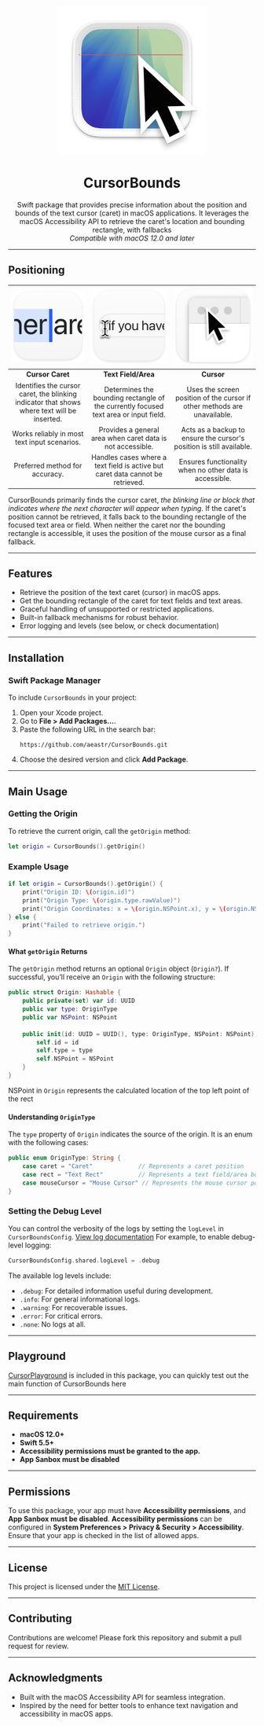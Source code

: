 <div align="center">
  <img width="300" height="300" src="/assets/icon.png" alt="Logo">
  <h1><b>CursorBounds</b></h1>
  <p>Swift package that provides precise information about the position and bounds of the text cursor (caret) in macOS applications. It leverages the macOS Accessibility API to retrieve the caret's location and bounding rectangle, with fallbacks<br>
  <i>Compatible with macOS 12.0 and later</i></p>
</div>

---

## **Positioning**

| ![Example of a cursor caret](assets/caretExample.png) | ![Bounding rectangle of a focused text area](assets/textAreaExample.png) | ![Fallback method using cursor position](assets/fallbackExample.png) |
|:-----------------------------:|:-----------------------------:|:-----------------------------:|
| **Cursor Caret**                 | **Text Field/Area**               | **Cursor**             |
| Identifies the cursor caret, the blinking indicator that shows where text will be inserted. | Determines the bounding rectangle of the currently focused text area or input field. | Uses the screen position of the cursor if other methods are unavailable. |
| Works reliably in most text input scenarios. | Provides a general area when caret data is not accessible. | Acts as a backup to ensure the cursor's position is still available. |
| Preferred method for accuracy. | Handles cases where a text field is active but caret data cannot be retrieved. | Ensures functionality when no other data is accessible. |

CursorBounds primarily finds the cursor caret, _the blinking line or block that indicates where the next character will appear when typing_. 
If the caret's position cannot be retrieved, it falls back to the bounding rectangle of the focused text area or field. 
When neither the caret nor the bounding rectangle is accessible, it uses the position of the mouse cursor as a final fallback.

---

## **Features**
- Retrieve the position of the text caret (cursor) in macOS apps.
- Get the bounding rectangle of the caret for text fields and text areas.
- Graceful handling of unsupported or restricted applications.
- Built-in fallback mechanisms for robust behavior.
- Error logging and levels (see below, or check documentation)

---

## **Installation**

### **Swift Package Manager**
To include `CursorBounds` in your project:

1. Open your Xcode project.
2. Go to **File > Add Packages...**.
3. Paste the following URL in the search bar:
   ```
   https://github.com/aeastr/CursorBounds.git
   ```
4. Choose the desired version and click **Add Package**.

---

## **Main Usage**

### **Getting the Origin**

To retrieve the current origin, call the `getOrigin` method:

```swift
let origin = CursorBounds().getOrigin()
```

### **Example Usage**

```swift
if let origin = CursorBounds().getOrigin() {
    print("Origin ID: \(origin.id)")
    print("Origin Type: \(origin.type.rawValue)")
    print("Origin Coordinates: x = \(origin.NSPoint.x), y = \(origin.NSPoint.y)")
} else {
    print("Failed to retrieve origin.")
}
```

#### **What `getOrigin` Returns**

The `getOrigin` method returns an optional `Origin` object (`Origin?`). If successful, you’ll receive an `Origin` with the following structure:

```swift
public struct Origin: Hashable {
    public private(set) var id: UUID
    public var type: OriginType
    public var NSPoint: NSPoint

    public init(id: UUID = UUID(), type: OriginType, NSPoint: NSPoint) {
        self.id = id
        self.type = type
        self.NSPoint = NSPoint
    }
}
```

NSPoint in `Origin` represents the calculated location of the top left point of the rect

#### **Understanding `OriginType`**

The `type` property of `Origin` indicates the source of the origin. It is an enum with the following cases:

```swift
public enum OriginType: String {
    case caret = "Caret"             // Represents a caret position
    case rect = "Text Rect"          // Represents a text field/area bounding rect
    case mouseCursor = "Mouse Cursor" // Represents the mouse cursor position
}
```

### **Setting the Debug Level**

You can control the verbosity of the logs by setting the `logLevel` in `CursorBoundsConfig`. [View log documentation](docs/logs.md) For example, to enable debug-level logging:

```swift
CursorBoundsConfig.shared.logLevel = .debug
```

The available log levels include:
- `.debug`: For detailed information useful during development.
- `.info`: For general informational logs.
- `.warning`: For recoverable issues.
- `.error`: For critical errors.
- `.none`: No logs at all.

---

## Playground

[CursorPlayground](CursorPlayground) is included in this package, you can quickly test out the main function of CursorBounds here

---

## **Requirements**
- **macOS 12.0+**
- **Swift 5.5+**
- **Accessibility permissions must be granted to the app.**
- **App Sanbox must be disabled**

---

## **Permissions**

To use this package, your app must have **Accessibility permissions**, and **App Sanbox must be disabled**. **Accessibility permissions** can be configured in **System Preferences > Privacy & Security > Accessibility**. Ensure that your app is checked in the list of allowed apps.

---

## **License**
This project is licensed under the [MIT License](LICENSE).

---

## **Contributing**

Contributions are welcome! Please fork this repository and submit a pull request for review.

---

## **Acknowledgments**

- Built with the macOS Accessibility API for seamless integration.
- Inspired by the need for better tools to enhance text navigation and accessibility in macOS apps.
